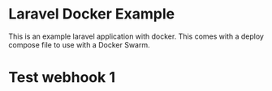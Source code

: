 # Laravel Docker Example

This is an example laravel application with docker.  This comes with a
deploy compose file to use with a Docker Swarm.

# Test webhook 1 